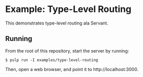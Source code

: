# Example: Type-Level Routing

This demonstrates type-level routing ala Servant.

## Running

From the root of this repository, start the server by running:

``` shell
$ pulp run -I examples/type-level-routing
```

Then, open a web browser, and point it to http://localhost:3000.
